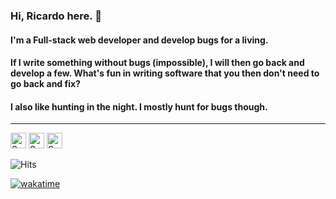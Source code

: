 ### Hi, Ricardo here. 👋
<!-- #### Pleasure to have you visiting. -->

#### I'm a Full-stack web developer and develop bugs for a living.
#### If I write something without bugs (impossible), I will then go back and develop a few. What's fun in writing software that you then don't need to go back and fix?
#### I also like hunting in the night. I mostly hunt for bugs though.

<hr>

[<img src="https://api.speedtyper.dev/users/ricdotnet/badges/averagewpm" alt="SpeedTyper.dev avg wpm" height="25">](https://www.speedtyper.dev/profile/ricdotnet) 
[<img src="https://api.speedtyper.dev/users/ricdotnet/badges/topwpm" alt="SpeedTyper.dev top wpm" height="25">](https://www.speedtyper.dev/profile/ricdotnet) 
[<img src="https://api.speedtyper.dev/users/ricdotnet/badges/gamecount" alt="SpeedTyper.dev games" height="25">](https://www.speedtyper.dev/profile/ricdotnet)

![Hits](https://hits.seeyoufarm.com/api/count/incr/badge.svg?url=https%3A%2F%2Fgithub.com%2Fricdotnet&count_bg=%233DC8C1&title_bg=%23555555&icon=github.svg&icon_color=%23FFFFFF&title=v&edge_flat=false)

[![wakatime](https://wakatime.com/badge/user/2e2f9965-9abf-4851-85f2-95298ed98c91.svg)](https://wakatime.com/@ricdotnet)
  
<!--**ricdotnet/ricdotnet** is a ✨ _special_ ✨ repository because its `README.md` (this file) appears on your GitHub profile.

Here are some ideas to get you started:

- 🔭 I’m currently working on ...
- 🌱 I’m currently learning ...
- 👯 I’m looking to collaborate on ...
- 🤔 I’m looking for help with ...
- 💬 Ask me about ...
- 📫 How to reach me: ...
- 😄 Pronouns: ...
- ⚡ Fun fact: ...
-->
